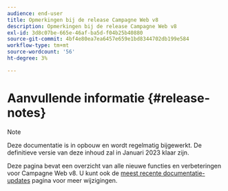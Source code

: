 ```yaml
---
audience: end-user
title: Opmerkingen bij de release Campagne Web v8
description: Opmerkingen bij de release Campagne Web v8
exl-id: 3d8c07be-665e-46af-ba5d-f04b25b40880
source-git-commit: 4bf4e80ea7ea6457e659e1bd8344702db199e584
workflow-type: tm+mt
source-wordcount: '56'
ht-degree: 3%

---
```


# Aanvullende informatie {#release-notes}

>[!NOTE]
>
>Deze documentatie is in opbouw en wordt regelmatig bijgewerkt. De definitieve versie van deze inhoud zal in Januari 2023 klaar zijn.

Deze pagina bevat een overzicht van alle nieuwe functies en verbeteringen voor Campagne Web v8. U kunt ook de [meest recente documentatie-updates](documentation-updates.md) pagina voor meer wijzigingen.
